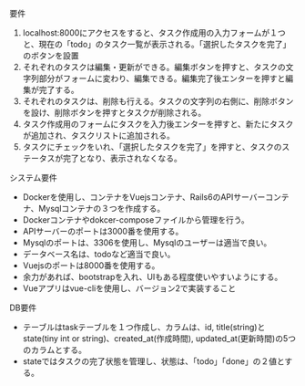 要件
1. localhost:8000にアクセスをすると、タスク作成用の入力フォームが１つと、現在の「todo」のタスク一覧が表示される。「選択したタスクを完了」のボタンを設置
2. それぞれのタスクは編集・更新ができる。編集ボタンを押すと、タスクの文字列部分がフォームに変わり、編集できる。編集完了後エンターを押すと編集が完了する。
3. それぞれのタスクは、削除も行える。タスクの文字列の右側に、削除ボタンを設け、削除ボタンを押すとタスクが削除される。
4. タスク作成用のフォームにタスクを入力後エンターを押すと、新たにタスクが追加され、タスクリストに追加される。
5. タスクにチェックをいれ、「選択したタスクを完了」を押すと、タスクのステータスが完了となり、表示されなくなる。

システム要件
* Dockerを使用し、コンテナをVuejsコンテナ、Rails6のAPIサーバーコンテナ、Mysqlコンテナの３つを作成する。
* Dockerコンテナやdokcer-composeファイルから管理を行う。
* APIサーバーのポートは3000番を使用する。
* Mysqlのポートは、3306を使用し、Mysqlのユーザーは適当で良い。
* データベース名は、todoなど適当で良い。
* Vuejsのポートは8000番を使用する。
* 余力があれば、bootstrapを入れ、UIもある程度使いやすいようにする。
* Vueアプリはvue-cliを使用し、バージョン2で実装すること

DB要件
* テーブルはtaskテーブルを１つ作成し、カラムは、id, title(string)とstate(tiny int or string)、created_at(作成時間), updated_at(更新時間)の5つのカラムとする。
* stateではタスクの完了状態を管理し、状態は、「todo」「done」の２値とする。


